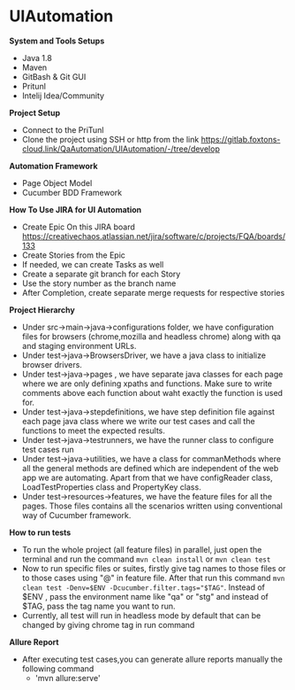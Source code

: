 # UIAutomation

**System and Tools Setups**

- Java 1.8
- Maven
- GitBash & Git GUI
- Pritunl
- Intelij Idea/Community


**Project Setup**

- Connect to the PriTunl
- Clone the project using SSH or http from the link https://gitlab.foxtons-cloud.link/QaAutomation/UIAutomation/-/tree/develop

**Automation Framework**

- Page Object Model
- Cucumber BDD Framework

**How To Use JIRA for UI Automation**

- Create Epic On this JIRA board https://creativechaos.atlassian.net/jira/software/c/projects/FQA/boards/133
- Create Stories from the Epic 
- If needed, we can create Tasks as well
- Create a separate git branch for each Story
- Use the story number as the branch name 
- After Completion, create separate merge requests for respective stories

**Project Hierarchy** 

- Under src->main->java->configurations folder, we have configuration files for browsers (chrome,mozilla and headless chrome) along with qa and staging environment URLs.
- Under test->java->BrowsersDriver, we have a java class to initialize browser drivers.
- Under test->java->pages , we have separate java classes for each page where we are only defining xpaths and functions. Make sure to write comments above each function about waht exactly the function is used for. 
- Under test->java->stepdefinitions, we have step definition file against each page java class where we write our test cases and call the functions to meet the expected results.
- Under test->java->testrunners, we have the runner class to configure test cases run 
- Under test->java->utilities, we have a class for commanMethods where all the general methods are defined which are independent of the web app we are automating. Apart from that we have configReader class, LoadTestProperties class and PropertyKey class.
- Under test->resources->features, we have the feature files for all the pages. Those files contains all the scenarios written using conventional way of Cucumber framework.

**How to run tests**

- To run the whole project (all feature files) in parallel, just open the terminal and run the command `mvn clean install` or `mvn clean test`
- Now to run specific files or suites, firstly give tag names to those files or to those cases using "@" in feature file. After that run this command `mvn clean test -Denv=$ENV -Dcucumber.filter.tags="$TAG"`. Instead of $ENV , pass the environment name like "qa" or "stg" and instead of $TAG, pass the tag name you want to run.
- Currently, all test will run in headless mode by default that can be changed by giving chrome tag in run command

**Allure Report**

- After executing test cases,you can generate allure reports manually the following command
  - 'mvn allure:serve'

